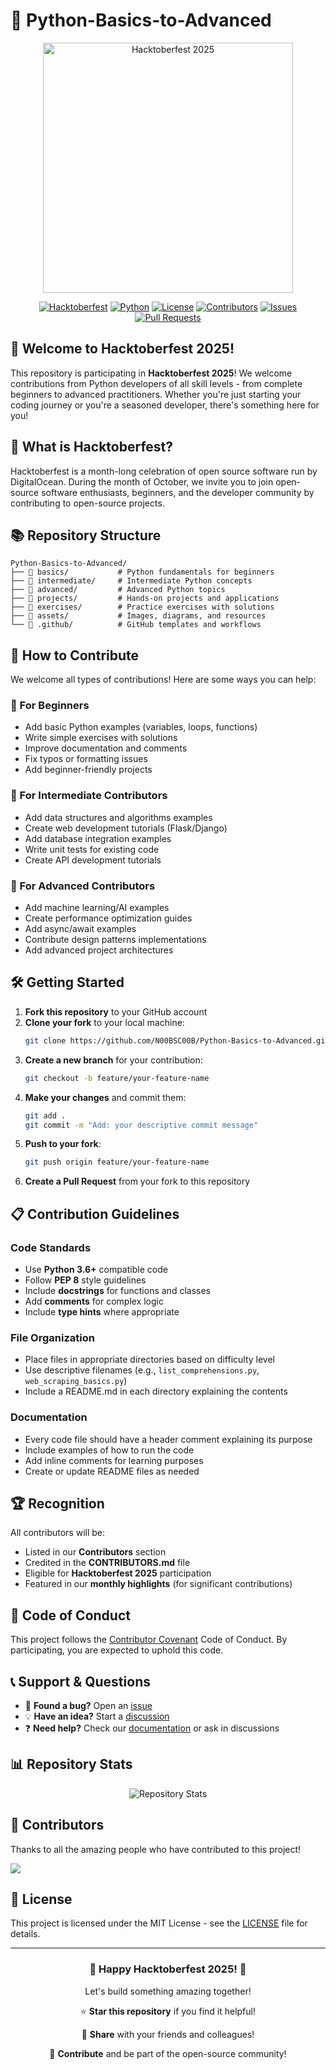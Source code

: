 # 🐍 Python-Basics-to-Advanced

<div align="center">
  <img src="https://hacktoberfest.com/_next/static/media/logo-hacktoberfest-12--nav.0ac01b46.svg" alt="Hacktoberfest 2025" width="400">
  
  [![Hacktoberfest](https://img.shields.io/badge/Hacktoberfest-2025-orange.svg)](https://hacktoberfest.com/)
  [![Python](https://img.shields.io/badge/Python-3.6%2B-blue.svg)](https://www.python.org/)
  [![License](https://img.shields.io/badge/License-MIT-green.svg)](LICENSE)
  [![Contributors](https://img.shields.io/github/contributors/N00BSC00B/Python-Basics-to-Advanced.svg)](https://github.com/N00BSC00B/Python-Basics-to-Advanced/graphs/contributors)
  [![Issues](https://img.shields.io/github/issues/N00BSC00B/Python-Basics-to-Advanced.svg)](https://github.com/N00BSC00B/Python-Basics-to-Advanced/issues)
  [![Pull Requests](https://img.shields.io/github/issues-pr/N00BSC00B/Python-Basics-to-Advanced.svg)](https://github.com/N00BSC00B/Python-Basics-to-Advanced/pulls)
</div>

## 🎃 Welcome to Hacktoberfest 2025!

This repository is participating in **Hacktoberfest 2025**! We welcome contributions from Python developers of all skill levels - from complete beginners to advanced practitioners. Whether you're just starting your coding journey or you're a seasoned developer, there's something here for you!

## 🌟 What is Hacktoberfest?

Hacktoberfest is a month-long celebration of open source software run by DigitalOcean. During the month of October, we invite you to join open-source software enthusiasts, beginners, and the developer community by contributing to open-source projects.

## 📚 Repository Structure

```
Python-Basics-to-Advanced/
├── 📁 basics/           # Python fundamentals for beginners
├── 📁 intermediate/     # Intermediate Python concepts
├── 📁 advanced/         # Advanced Python topics
├── 📁 projects/         # Hands-on projects and applications
├── 📁 exercises/        # Practice exercises with solutions
├── 📁 assets/           # Images, diagrams, and resources
└── 📁 .github/          # GitHub templates and workflows
```

## 🚀 How to Contribute

We welcome all types of contributions! Here are some ways you can help:

### 🔰 For Beginners

- Add basic Python examples (variables, loops, functions)
- Write simple exercises with solutions
- Improve documentation and comments
- Fix typos or formatting issues
- Add beginner-friendly projects

### 🎯 For Intermediate Contributors

- Add data structures and algorithms examples
- Create web development tutorials (Flask/Django)
- Add database integration examples
- Write unit tests for existing code
- Create API development tutorials

### 🚀 For Advanced Contributors

- Add machine learning/AI examples
- Create performance optimization guides
- Add async/await examples
- Contribute design patterns implementations
- Add advanced project architectures

## 🛠️ Getting Started

1. **Fork this repository** to your GitHub account
2. **Clone your fork** to your local machine:
   ```bash
   git clone https://github.com/N00BSC00B/Python-Basics-to-Advanced.git
   ```
3. **Create a new branch** for your contribution:
   ```bash
   git checkout -b feature/your-feature-name
   ```
4. **Make your changes** and commit them:
   ```bash
   git add .
   git commit -m "Add: your descriptive commit message"
   ```
5. **Push to your fork**:
   ```bash
   git push origin feature/your-feature-name
   ```
6. **Create a Pull Request** from your fork to this repository

## 📋 Contribution Guidelines

### Code Standards

- Use **Python 3.6+** compatible code
- Follow **PEP 8** style guidelines
- Include **docstrings** for functions and classes
- Add **comments** for complex logic
- Include **type hints** where appropriate

### File Organization

- Place files in appropriate directories based on difficulty level
- Use descriptive filenames (e.g., `list_comprehensions.py`, `web_scraping_basics.py`)
- Include a README.md in each directory explaining the contents

### Documentation

- Every code file should have a header comment explaining its purpose
- Include examples of how to run the code
- Add inline comments for learning purposes
- Create or update README files as needed

## 🏆 Recognition

All contributors will be:

- Listed in our **Contributors** section
- Credited in the **CONTRIBUTORS.md** file
- Eligible for **Hacktoberfest 2025** participation
- Featured in our **monthly highlights** (for significant contributions)

## 📝 Code of Conduct

This project follows the [Contributor Covenant](CODE_OF_CONDUCT.md) Code of Conduct. By participating, you are expected to uphold this code.

## 📞 Support & Questions

- 🐛 **Found a bug?** Open an [issue](https://github.com/N00BSC00B/Python-Basics-to-Advanced/issues)
- 💡 **Have an idea?** Start a [discussion](https://github.com/N00BSC00B/Python-Basics-to-Advanced/discussions)
- ❓ **Need help?** Check our [documentation](docs/) or ask in discussions

## 📊 Repository Stats

<div align="center">
  <img src="https://github-readme-stats.vercel.app/api?username=N00BSC00B&repo=Python-Basics-to-Advanced&show_icons=true&theme=tokyonight" alt="Repository Stats">
</div>

## 🤝 Contributors

Thanks to all the amazing people who have contributed to this project!

<a href="https://github.com/N00BSC00B/Python-Basics-to-Advanced/graphs/contributors">
  <img src="https://contrib.rocks/image?repo=N00BSC00B/Python-Basics-to-Advanced" />
</a>

## 📄 License

This project is licensed under the MIT License - see the [LICENSE](LICENSE) file for details.

---

<div align="center">
  <h3>🎃 Happy Hacktoberfest 2025! 🎃</h3>
  <p>Let's build something amazing together!</p>
  
  ⭐ **Star this repository** if you find it helpful!
  
  🔄 **Share** with your friends and colleagues!
  
  🤝 **Contribute** and be part of the open-source community!
</div>
